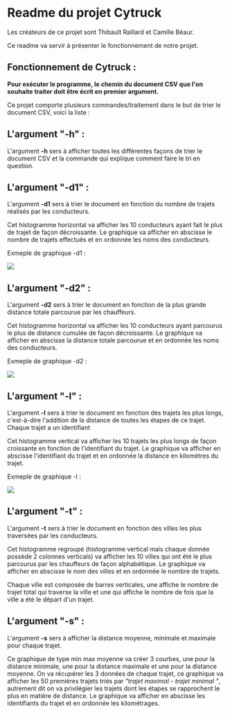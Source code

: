 # Readme du projet Cytruck

Les créateurs de ce projet sont Thibault Raillard et Camille Béaur.

Ce readme va servir à présenter le fonctionnement de notre projet.

## Fonctionnement de Cytruck :

**Pour exécuter le programme, le chemin du document CSV que l'on souhaite traiter doit être écrit en premier argument.**

Ce projet comporte plusieurs commandes/traitement dans le but de trier le document CSV, voici la liste :

## L'argument "-h" : 

L'argument **-h** sers à afficher toutes les différentes façons de trier le document CSV et la commande qui explique comment faire le tri en question. 

## L'argument "-d1" : 

L'argument **-d1** sers à trier le document en fonction du nombre de trajets réalisés par les conducteurs. 

Cet histogramme horizontal va afficher les 10 conducteurs ayant fait le plus de trajet de façon décroissante. Le graphique va afficher en abscisse le nombre de trajets effectués et en ordonnée les noms des conducteurs. 

Exmeple de graphique -d1 :

![](https://media.discordapp.net/attachments/1098669939398811790/1202328304670232586/-d1.png?ex=65cd0e7e&is=65ba997e&hm=3374e36b2fca49367e3dcbccda3c7c94660d53cf5aa8b8ec319ea0da31558cde&=&format=webp&quality=lossless)

## L'argument "-d2" :

L'argument **-d2** sers à trier le document en fonction de la plus grande distance totale parcourue par les chauffeurs.

Cet histogramme horizontal va afficher les 10 conducteurs ayant parcourus le plus de distance cumulée de façon décroissante. Le graphique va afficher en abscisse la distance totale parcourue et en ordonnée les noms des conducteurs.

Exmeple de graphique -d2 :

![](https://media.discordapp.net/attachments/1098669939398811790/1202224435487326208/image.png?ex=65ccadc1&is=65ba38c1&hm=d8754e2226ca09689b74fd57f73b3fd92a8330ffd5c75da75a82d5fa0dcde90a&=&format=webp&quality=lossless&width=796&height=597)

## L'argument "-l" :

L'argument **-l** sers à trier le document en fonction des trajets les plus longs, c'est-à-dire l'addition de la distance de toutes les étapes de ce trajet. Chaque trajet a un identifiant

Cet histogramme vertical va afficher les 10 trajets les plus longs de façon croissante en fonction de l'identifiant du trajet. Le graphique va afficher en abscisse l'identifiant du trajet et en ordonnée la distance en kilomètres du trajet.

Exmeple de graphique -l :

![](https://media.discordapp.net/attachments/1098669939398811790/1202224688617771018/image.png?ex=65ccadfe&is=65ba38fe&hm=82659c73c3c4e0fe88aa9d767139a25d8b37ea682d9ff1b15165a47a7a676bd1&=&format=webp&quality=lossless&width=796&height=597)

## L'argument "-t" :

L'argument **-t** sers à trier le document en fonction des villes les plus traversées par les conducteurs.

Cet histogramme regroupé (histogramme vertical mais chaque donnée possède 2 colonnes verticals) va afficher les 10 villes qui ont été le plus parcourus par les chauffeurs de façon alphabétique. Le graphique va afficher en abscisse le nom des villes et en ordonnée le nombre de trajets. 

Chaque ville est composée de barres verticales, une affiche le nombre de trajet total qui traverse la ville et une qui affiche le nombre de fois que la ville a été le départ d'un trajet.

## L'argument "-s" :

L'argument **-s** sers à afficher la distance moyenne, minimale et maximale pour chaque trajet. 

Ce graphique de type min max moyenne va créer 3 courbes, une pour la distance minimale, une pour la distance maximale et une pour la distance moyenne. On va récupérer les 3 données de chaque trajet, ce graphique va afficher les 50 premières trajets triés par *"trajet maximal - trajet minimal "*, autrement dit on va privilégier les trajets dont les étapes se rapprochent le plus en matière de distance. Le graphique va afficher en abscisse les identifiants du trajet et en ordonnée les kilométrages.
